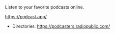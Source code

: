 Listen to your favorite podcasts online.

https://podcast.app/
* Directories: https://podcasters.radiopublic.com/
